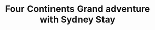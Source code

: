 ---
category: far-east-and-asia
title: Four Continents Grand adventure with Sydney Stay
class: four-continents-grand-adventure-with-sydney-stay
cruiseline: Princess Cruises – Emerald Princess
special-info: Flights, transfers and Hotel stay included + balcony
price: 4549
nights: 51
cruise-url: http://www.planetcruise.co.uk/princess-cruises/emerald-princess/28-september-2016/107526?referrersiteid=970
---